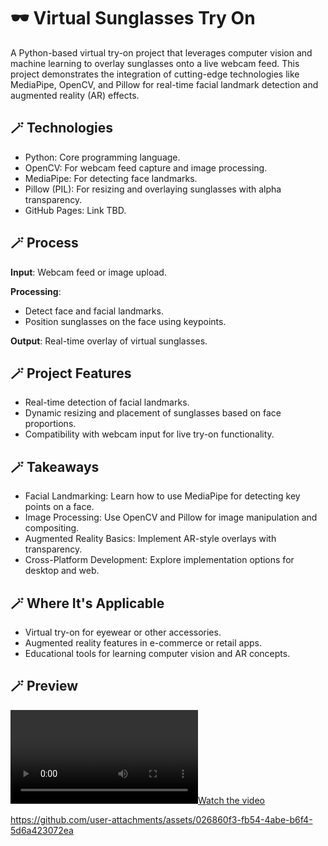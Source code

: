 # 🕶️ Virtual Sunglasses Try On

A Python-based virtual try-on project that leverages computer vision and machine learning to overlay sunglasses onto a live webcam feed. This project demonstrates the integration of cutting-edge technologies like MediaPipe, OpenCV, and Pillow for real-time facial landmark detection and augmented reality (AR) effects.

## 🪄 Technologies

- Python: Core programming language.
- OpenCV: For webcam feed capture and image processing.
- MediaPipe: For detecting face landmarks.
- Pillow (PIL): For resizing and overlaying sunglasses with alpha transparency.
- GitHub Pages: Link TBD.

## 🪄 Process

**Input**: Webcam feed or image upload.

**Processing**:
- Detect face and facial landmarks.
- Position sunglasses on the face using keypoints.
  
**Output**: Real-time overlay of virtual sunglasses.

## 🪄  Project Features

- Real-time detection of facial landmarks.
- Dynamic resizing and placement of sunglasses based on face proportions.
- Compatibility with webcam input for live try-on functionality.

## 🪄 Takeaways

- Facial Landmarking: Learn how to use MediaPipe for detecting key points on a face.
- Image Processing: Use OpenCV and Pillow for image manipulation and compositing.
- Augmented Reality Basics: Implement AR-style overlays with transparency.
- Cross-Platform Development: Explore implementation options for desktop and web.

## 🪄 Where It's Applicable

- Virtual try-on for eyewear or other accessories.
- Augmented reality features in e-commerce or retail apps.
- Educational tools for learning computer vision and AR concepts.


## 🪄 Preview
[![Watch the video](https://github.com/daria-ropelato/Sunglasses_TryOn/blob/main/Sunglasses_Try_On_Demo.mov)](github.com/daria-ropelato/Sunglasses_TryOn/blob/main/Sunglasses_Try_On_Demo.mov)



https://github.com/user-attachments/assets/026860f3-fb54-4abe-b6f4-5d6a423072ea

